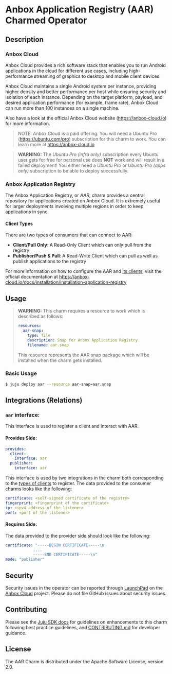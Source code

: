 # Anbox Application Registry (AAR) Charmed Operator

## Description

### Anbox Cloud

Anbox Cloud provides a rich software stack that enables you to run Android applications in the cloud for
different use cases, including high-performance streaming of graphics to desktop and mobile client devices.

Anbox Cloud maintains a single Android system per instance, providing higher density and better performance
per host while ensuring security and isolation of each instance. Depending on the target platform, payload,
and desired application performance (for example, frame rate), Anbox Cloud can run more than 100 instances
on a single machine.

Also have a look at the official Anbox Cloud website (https://anbox-cloud.io) for more information.

> NOTE: Anbox Cloud is a paid offering. You will need a Ubuntu Pro (https://ubuntu.com/pro) subscription
> for this charm to work. You can learn more at https://anbox-cloud.io

> **WARNING:** The *Ubuntu Pro (infra only)* subscription every Ubuntu user gets for free for
> personal use does **NOT** work and will result in a failed deployment! You either need a
> *Ubuntu Pro* or *Ubuntu Pro (apps only)* subscription to be able to deploy successfully.

### Anbox Application Registry

The Anbox Application Registry, or *AAR*, charm provides a central repository for applications created
on Anbox Cloud. It is extremely useful for larger deployments involving multiple regions in order to
keep applications in sync.

#### Client Types

There are two types of consumers that can connect to AAR:
- **Client/Pull Only**: A Read-Only Client which can only pull from the registry
- **Publisher/Push & Pull**: A Read-Write Client which can pull as well as publish applications to the registry

For more information on how to configure the AAR and [its clients](https://anbox-cloud.io/docs/exp/aar),
visit the official documentation at https://anbox-cloud.io/docs/installation/installation-application-registry

## Usage

> **WARNING:** This charm requires a resource to work which is described as follows:
> ```yaml
> resources:
>   aar-snap:
>     type: file
>     description: Snap for Anbox Application Registry
>     filename: aar.snap
> ```
> This resource represents the AAR snap package which will be installed when the charm gets installed.

### Basic Usage

```sh
$ juju deploy aar --resource aar-snap=aar.snap
```

## Integrations (Relations)

### `aar` interface:

This interface is used to register a client and interact with AAR.

#### Provides Side:

```yaml
provides:
  client:
    interface: aar
  publisher:
    interface: aar
```
This interface is used by two integrations in the charm both corresponding to the [types of clients](#client-types) to register.
The data provided to the consumer charms looks like the following:
```yaml
certificate: <self-signed certificate of the registry>
fingerprint: <fingerprint of the certificate>
ip: <ipv4 address of the listener>
port: <port of the listener>
```

#### Requires Side:

The data provided to the provider side should look like the following:
```yaml
certificate: "-----BEGIN CERTIFICATE-----\n
            ....
            -----END CERTIFICATE-----\n"
mode: "publisher"
```

## Security
Security issues in the operator can be reported through [LaunchPad](https://wiki.ubuntu.com/DebuggingSecurity#How%20to%20File) on the [Anbox Cloud](https://bugs.launchpad.net/anbox-cloud) project. Please do not file GitHub issues about security issues.

## Contributing
Please see the [Juju SDK docs](https://juju.is/docs/sdk) for guidelines on enhancements to this charm following best practice guidelines, and [CONTRIBUTING.md](./CONTRIBUTING.md) for developer guidance.

## License
The AAR Charm is distributed under the Apache Software License, version 2.0.
